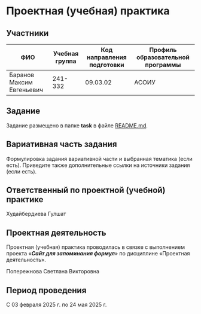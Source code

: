 # Проектная (учебная) практика

## Участники

| ФИО                      | Учебная группа | Код направления подготовки | Профиль образовательной программы |
|--------------------------|----------------|----------------------------|-----------------------------------|
| Баранов Максим Евгеньевич | 241-332        | 09.03.02                   | АСОИУ                             |

## Задание

Задание размещено в папке **task** в файле [README.md](task/README.md).

## Вариативная часть задания

Формулировка задания вариативной части и выбранная тематика (если есть). Приведите также дополнительные ссылки на источники задания (если есть).

## Ответственный по проектной (учебной) практике

Худайбердиева Гулшат

## Проектная деятельность

Проектная (учебная) практика проводилась в связке с выполнением проекта «***Сайт для запоминания формул***» по дисциплине «Проектная деятельность».

Попережнова Светлана Викторовна

## Период проведения

С 03 февраля 2025 г. по 24 мая 2025 г.
